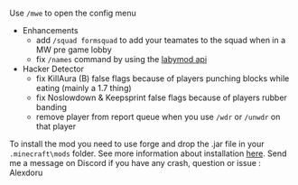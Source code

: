 Use `/mwe` to open the config menu

- Enhancements
  - add `/squad formsquad` to add your teamates to the squad when in a MW pre game lobby
  - fix `/names` command by using the [labymod api](https://laby.net)
- Hacker Detector
  - fix KillAura (B) false flags because of players punching blocks while eating (mainly a 1.7 thing)
  - fix Noslowdown & Keepsprint false flags because of players rubber banding
  - remove player from report queue when you use `/wdr` or `/unwdr` on that player

To install the mod you need to use forge and drop the .jar file in your `.minecraft\mods` folder.
See more information about installation [here](https://github.com/Alexdoru/MegaWallsEnhancements#installation).
Send me a message on Discord if you have any crash, question or issue : Alexdoru
